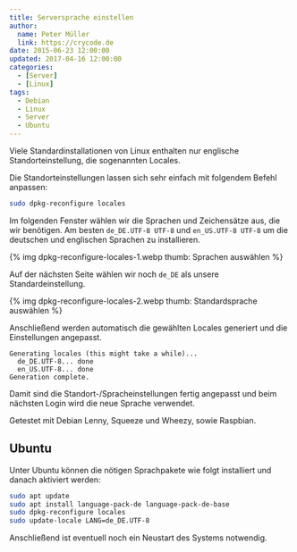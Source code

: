```yaml
---
title: Serversprache einstellen
author:
  name: Peter Müller
  link: https://crycode.de
date: 2015-06-23 12:00:00
updated: 2017-04-16 12:00:00
categories:
  - [Server]
  - [Linux]
tags:
  - Debian
  - Linux
  - Server
  - Ubuntu
---
```


Viele Standardinstallationen von Linux enthalten nur englische Standorteinstellung, die sogenannten Locales.

Die Standorteinstellungen lassen sich sehr einfach mit folgendem Befehl anpassen:

```sh Locales anpassen
sudo dpkg-reconfigure locales
```

<!-- more -->

Im folgenden Fenster wählen wir die Sprachen und Zeichensätze aus, die wir benötigen. Am besten `de_DE.UTF-8 UTF-8` und `en_US.UTF-8 UTF-8` um die deutschen und englischen Sprachen zu installieren.

{% img dpkg-reconfigure-locales-1.webp thumb: Sprachen auswählen %}

Auf der nächsten Seite wählen wir noch `de_DE` als unsere Standardeinstellung.

{% img dpkg-reconfigure-locales-2.webp thumb: Standardsprache auswählen %}

Anschließend werden automatisch die gewählten Locales generiert und die Einstellungen angepasst.

```plain Ausgabe
Generating locales (this might take a while)...
  de_DE.UTF-8... done
  en_US.UTF-8... done
Generation complete.
```

Damit sind die Standort-/Spracheinstellungen fertig angepasst und beim nächsten Login wird die neue Sprache verwendet.

Getestet mit Debian Lenny, Squeeze und Wheezy, sowie Raspbian.

## Ubuntu

Unter Ubuntu können die nötigen Sprachpakete wie folgt installiert und danach aktiviert werden:

```sh Sprachpakete unter Ubuntu installieren und aktivieren
sudo apt update
sudo apt install language-pack-de language-pack-de-base
sudo dpkg-reconfigure locales
sudo update-locale LANG=de_DE.UTF-8
```

Anschließend ist eventuell noch ein Neustart des Systems notwendig.
